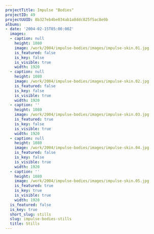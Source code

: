 ```yaml
---
projectTitle: Impulse "Bodies"
projectID: 49
projectUUID: 8b327eb4be034ab1a8ddc825f5ac8e9b
albums:
- date: '2004-02-15T05:00:00Z'
  images:
  - caption: null
    height: 1080
    image: /work/2004/impulse-bodies/images/impulse-skin.01.jpg
    is_featured: false
    is_key: false
    is_visible: true
    width: 1920
  - caption: null
    height: 1080
    image: /work/2004/impulse-bodies/images/impulse-skin.02.jpg
    is_featured: false
    is_key: false
    is_visible: true
    width: 1920
  - caption: ''
    height: 1080
    image: /work/2004/impulse-bodies/images/impulse-skin.03.jpg
    is_featured: true
    is_key: false
    is_visible: true
    width: 1920
  - caption: null
    height: 1080
    image: /work/2004/impulse-bodies/images/impulse-skin.04.jpg
    is_featured: false
    is_key: false
    is_visible: true
    width: 1920
  - caption: ''
    height: 1080
    image: /work/2004/impulse-bodies/images/impulse-skin.05.jpg
    is_featured: true
    is_key: true
    is_visible: true
    width: 1920
  is_featured: false
  is_key: true
  short_slug: stills
  slug: impulse-bodies-stills
  title: Stills
---
```

